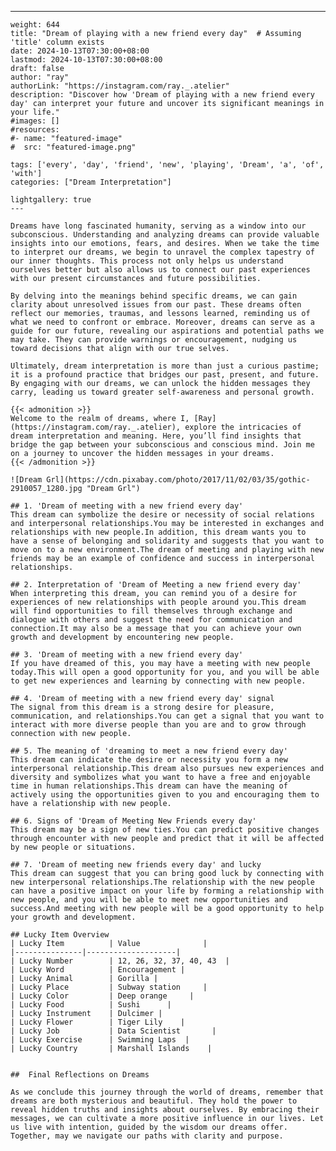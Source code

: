 ---
    weight: 644
    title: "Dream of playing with a new friend every day"  # Assuming 'title' column exists
    date: 2024-10-13T07:30:00+08:00
    lastmod: 2024-10-13T07:30:00+08:00
    draft: false
    author: "ray"
    authorLink: "https://instagram.com/ray._.atelier"
    description: "Discover how 'Dream of playing with a new friend every day' can interpret your future and uncover its significant meanings in your life."
    #images: []
    #resources:
    #- name: "featured-image"
    #  src: "featured-image.png"
    
    tags: ['every', 'day', 'friend', 'new', 'playing', 'Dream', 'a', 'of', 'with']
    categories: ["Dream Interpretation"]
    
    lightgallery: true
    ---
    
    Dreams have long fascinated humanity, serving as a window into our subconscious. Understanding and analyzing dreams can provide valuable insights into our emotions, fears, and desires. When we take the time to interpret our dreams, we begin to unravel the complex tapestry of our inner thoughts. This process not only helps us understand ourselves better but also allows us to connect our past experiences with our present circumstances and future possibilities.
    
    By delving into the meanings behind specific dreams, we can gain clarity about unresolved issues from our past. These dreams often reflect our memories, traumas, and lessons learned, reminding us of what we need to confront or embrace. Moreover, dreams can serve as a guide for our future, revealing our aspirations and potential paths we may take. They can provide warnings or encouragement, nudging us toward decisions that align with our true selves.
    
    Ultimately, dream interpretation is more than just a curious pastime; it is a profound practice that bridges our past, present, and future. By engaging with our dreams, we can unlock the hidden messages they carry, leading us toward greater self-awareness and personal growth.
    
    {{< admonition >}}
    Welcome to the realm of dreams, where I, [Ray](https://instagram.com/ray._.atelier), explore the intricacies of dream interpretation and meaning. Here, you’ll find insights that bridge the gap between your subconscious and conscious mind. Join me on a journey to uncover the hidden messages in your dreams.
    {{< /admonition >}}
    
    ![Dream Grl](https://cdn.pixabay.com/photo/2017/11/02/03/35/gothic-2910057_1280.jpg "Dream Grl")
    
    ## 1. 'Dream of meeting with a new friend every day'
    This dream can symbolize the desire or necessity of social relations and interpersonal relationships.You may be interested in exchanges and relationships with new people.In addition, this dream wants you to have a sense of belonging and solidarity and suggests that you want to move on to a new environment.The dream of meeting and playing with new friends may be an example of confidence and success in interpersonal relationships.
    
    ## 2. Interpretation of 'Dream of Meeting a new friend every day'
    When interpreting this dream, you can remind you of a desire for experiences of new relationships with people around you.This dream will find opportunities to fill themselves through exchange and dialogue with others and suggest the need for communication and connection.It may also be a message that you can achieve your own growth and development by encountering new people.
    
    ## 3. 'Dream of meeting with a new friend every day'
    If you have dreamed of this, you may have a meeting with new people today.This will open a good opportunity for you, and you will be able to get new experiences and learning by connecting with new people.
    
    ## 4. 'Dream of meeting with a new friend every day' signal
    The signal from this dream is a strong desire for pleasure, communication, and relationships.You can get a signal that you want to interact with more diverse people than you are and to grow through connection with new people.
    
    ## 5. The meaning of 'dreaming to meet a new friend every day'
    This dream can indicate the desire or necessity you form a new interpersonal relationship.This dream also pursues new experiences and diversity and symbolizes what you want to have a free and enjoyable time in human relationships.This dream can have the meaning of actively using the opportunities given to you and encouraging them to have a relationship with new people.
    
    ## 6. Signs of 'Dream of Meeting New Friends every day'
    This dream may be a sign of new ties.You can predict positive changes through encounter with new people and predict that it will be affected by new people or situations.
    
    ## 7. 'Dream of meeting new friends every day' and lucky
    This dream can suggest that you can bring good luck by connecting with new interpersonal relationships.The relationship with the new people can have a positive impact on your life by forming a relationship with new people, and you will be able to meet new opportunities and success.And meeting with new people will be a good opportunity to help your growth and development.
    
    ## Lucky Item Overview
    | Lucky Item          | Value              |
    |---------------|--------------------|
    | Lucky Number        | 12, 26, 32, 37, 40, 43  |
    | Lucky Word          | Encouragement |
    | Lucky Animal        | Gorilla |
    | Lucky Place         | Subway station     |
    | Lucky Color         | Deep orange     |
    | Lucky Food          | Sushi      |
    | Lucky Instrument    | Dulcimer |
    | Lucky Flower        | Tiger Lily    |
    | Lucky Job           | Data Scientist       |
    | Lucky Exercise      | Swimming Laps  |
    | Lucky Country       | Marshall Islands    |
    
    
    ##  Final Reflections on Dreams
    
    As we conclude this journey through the world of dreams, remember that dreams are both mysterious and beautiful. They hold the power to reveal hidden truths and insights about ourselves. By embracing their messages, we can cultivate a more positive influence in our lives. Let us live with intention, guided by the wisdom our dreams offer. Together, may we navigate our paths with clarity and purpose.
    